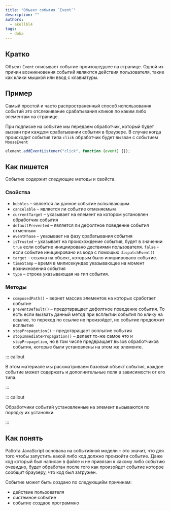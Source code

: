 ```yaml
---
title: "Объект события `Event`"
description: ""
authors:
  - akellbl4
tags:
  - doka
---
```


## Кратко

Объект `Event` описывает событие произошедшее на странице. Одной из причин возникновения событий являются действия пользователя, такие как клики мышкой или ввод с клавиатуры.

## Пример

Самый простой и часто распространенный способ использования событий это отслеживание срабатывания кликов по каким либо элементам на странице.

При подписке на событие мы передаем обработчик, который будет вызван при каждом срабатывании события в браузере. В случае когда происходит события типа `click` обработчик будет вызван с событием `MouseEvent`

```js
element.addEventListener("click", function (event) {});
```

## Как пишется

Событие содержит следующие методы и свойста.

### Свойства

- `bubbles` – является ли данное событие вспылвающим
- `cancelable` – является ли событие отменяемым
- `currentTarget` – указывает на елемент на котором установлен обработчик события
- `defaultPrevented` – является ли дефолтное поведение события отменным
- `eventPhase` – указывает на фазу срабатывания события
- `isTrusted` – указывает на происхождение события, будет в значении `true` если событие инициировано дествиями пользователя. `false` - если событие инициировано из кода с помощью `dispatchEvent()`
- `target` – ссылка на объект, которым было инициировано событие.
- `timeStamp` – время в милисекундах указывающее на момент возникновения события
- `type` – строка указывающая на тип события.

### Методы

- `composedPath()` – вернет массив элементов на которых сработает событие
- `preventDefault()` – предотвращает дефолтное поведение события. То есть если вызвать данный метод при всплытии события по клику на ссылке, то переход по ссылке не произойдет, но событие продолжит всплытие
- `stopPropagetion()` – предотвращает всплытие события
- `stopImmediatePropagation()` – делает то-же самое что и `stopPropagetion`, но в том числе предвращает вызов обработчиков события, которые были установлены на этом же элементе.

::: callout

В этом материале мы рассматриваем базовый объект события, каждое событие может содержать и дополнительные поля в зависимости от его типа.

:::

::: callout

Обработчики событий установленные на элемент вызываются по порядку их установки.

:::

## Как понять

Работа JavaScript основана на событийной модели – это значит, что для того чтобы запустить какой либо код должно произойти событие. Даже код который был написан в файле и не привязан к какому либо событию очевидно, будет обработан после того как произойдет событие которое сообщит браузеру, что код был загружен.

Событие может быть создано по следующийм причинам:

- действие пользователя
- системное событие
- событие создаое программно
